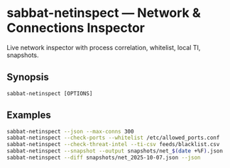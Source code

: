 # sabbat-netinspect — Network & Connections Inspector

Live network inspector with process correlation, whitelist, local TI, snapshots.

## Synopsis
```
sabbat-netinspect [OPTIONS]
```

## Examples
```bash
sabbat-netinspect --json --max-conns 300
sabbat-netinspect --check-ports --whitelist /etc/allowed_ports.conf
sabbat-netinspect --check-threat-intel --ti-csv feeds/blacklist.csv
sabbat-netinspect --snapshot --output snapshots/net_$(date +%F).json
sabbat-netinspect --diff snapshots/net_2025-10-07.json --json
```

